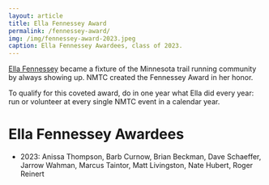 ```yaml
---
layout: article
title: Ella Fennessey Award
permalink: /fennessey-award/
img: /img/fennessey-award-2023.jpeg
caption: Ella Fennessey Awardees, class of 2023.
---
```


[Ella Fennessey](/legends/ella) became a fixture of the Minnesota trail running community by always showing up. NMTC created the Fennessey Award in her honor.

To qualify for this coveted award, do in one year what Ella did every year: run or volunteer at every single NMTC event in a calendar year.

# Ella Fennessey Awardees

* 2023: Anissa Thompson, Barb Curnow, Brian Beckman, Dave Schaeffer, Jarrow Wahman, Marcus Taintor, Matt Livingston, Nate Hubert, Roger Reinert
